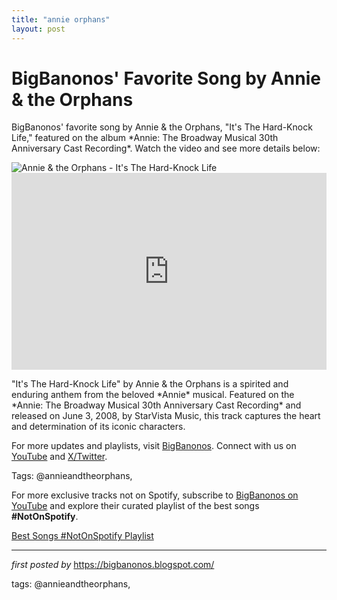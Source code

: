 ```yaml
---
title: "annie orphans"
layout: post
---
```

<!-- Post Title -->
<h1 >BigBanonos' Favorite Song by Annie & the Orphans</h1> <!-- Introductory Text -->
<p >BigBanonos' favorite song by Annie & the Orphans, "It's The Hard-Knock Life," featured on the album *Annie: The Broadway Musical 30th Anniversary Cast Recording*. Watch the video and see more details below:</p> <!-- Featured Image -->
<div > <img src="https://is1-ssl.mzstatic.com/image/thumb/Music116/v4/ef/0f/b0/ef0fb030-f024-6336-4b0f-e0c3f865edba/859751963696_cover.jpg/1200x1200bb.jpg" alt="Annie & the Orphans - It's The Hard-Knock Life" />
</div> <!-- YouTube Video Embed -->
<div > <iframe width="100%" height="315" src="https://www.youtube.com/embed/LH6MstVxehQ" title="ANNIE (1982) - â€œItâ€™s The Hard Knock Lifeâ€ Full Clip" frameborder="0" allow="accelerometer; autoplay; clipboard-write; encrypted-media; gyroscope; picture-in-picture; web-share" referrerpolicy="strict-origin-when-cross-origin" allowfullscreen></iframe>
</div> <!-- Song Information -->
<div > <p>"It's The Hard-Knock Life" by Annie & the Orphans is a spirited and enduring anthem from the beloved *Annie* musical. Featured on the *Annie: The Broadway Musical 30th Anniversary Cast Recording* and released on June 3, 2008, by StarVista Music, this track captures the heart and determination of its iconic characters.</p>
</div> <!-- Footer Links -->
<div > <p>For more updates and playlists, visit <a href="https://bigbanonos.blogspot.com/" target="_blank">BigBanonos</a>. Connect with us on <a href="https://www.youtube.com/@BigBanonos" target="_blank">YouTube</a> and <a href="https://x.com/bigbanonos" target="_blank">X/Twitter</a>.</p>
</div> <!-- Tags -->
<p >Tags: @annieandtheorphans,</p>


<!--Subscribe and Playlist Links-->
<div>
    <p>For more exclusive tracks not on Spotify, subscribe to <a href="https://www.youtube.com/@BigBanonos" target="_blank">BigBanonos on YouTube</a> and explore their curated playlist of the best songs <strong>#NotOnSpotify</strong>.</p>
    <p><a href="https://www.youtube.com/playlist?list=PLtuNtuTatqI0kFahUCbtbfenC_ET5O_tr" target="_blank">Best Songs #NotOnSpotify Playlist<br /></a></p></div>

<hr />

<p><em>first posted by</em> <a href="https://bigbanonos.blogspot.com/" rel="noopener" target="_new">https://bigbanonos.blogspot.com/</a></p>

<p>tags: @annieandtheorphans,</p>
